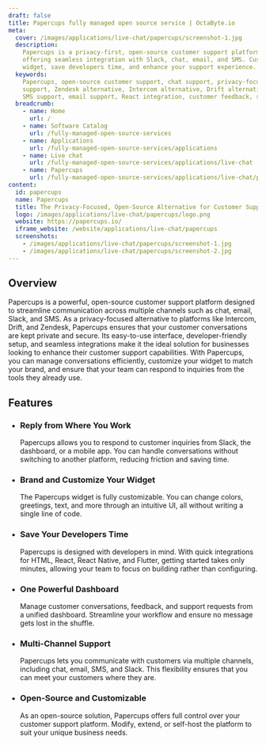 ```yaml
---
draft: false
title: Papercups fully managed open source service | OctaByte.io
meta:
  cover: /images/applications/live-chat/papercups/screenshot-1.jpg
  description:
    Papercups is a privacy-first, open-source customer support platform
    offering seamless integration with Slack, chat, email, and SMS. Customize your
    widget, save developers time, and enhance your support experience.
  keywords:
    Papercups, open-source customer support, chat support, privacy-focused
    support, Zendesk alternative, Intercom alternative, Drift alternative, Slack integration,
    SMS support, email support, React integration, customer feedback, support widget
  breadcrumb:
    - name: Home
      url: /
    - name: Software Catalog
      url: /fully-managed-open-source-services
    - name: Applications
      url: /fully-managed-open-source-services/applications
    - name: Live chat
      url: /fully-managed-open-source-services/applications/live-chat
    - name: Papercups
      url: /fully-managed-open-source-services/applications/live-chat/papercups
content:
  id: papercups
  name: Papercups
  title: The Privacy-Focused, Open-Source Alternative for Customer Support
  logo: /images/applications/live-chat/papercups/logo.png
  website: https://papercups.io/
  iframe_website: /website/applications/live-chat/papercups
  screenshots:
    - /images/applications/live-chat/papercups/screenshot-1.jpg
    - /images/applications/live-chat/papercups/screenshot-2.jpg
---
```


## Overview

Papercups is a powerful, open-source customer support platform designed to streamline communication across multiple channels such as chat, email, Slack, and SMS. As a privacy-focused alternative to platforms like Intercom, Drift, and Zendesk, Papercups ensures that your customer conversations are kept private and secure. Its easy-to-use interface, developer-friendly setup, and seamless integrations make it the ideal solution for businesses looking to enhance their customer support capabilities. With Papercups, you can manage conversations efficiently, customize your widget to match your brand, and ensure that your team can respond to inquiries from the tools they already use.

## Features

- ### Reply from Where You Work

  Papercups allows you to respond to customer inquiries from Slack, the dashboard, or a mobile app. You can handle conversations without switching to another platform, reducing friction and saving time.

- ### Brand and Customize Your Widget

  The Papercups widget is fully customizable. You can change colors, greetings, text, and more through an intuitive UI, all without writing a single line of code.

- ### Save Your Developers Time

  Papercups is designed with developers in mind. With quick integrations for HTML, React, React Native, and Flutter, getting started takes only minutes, allowing your team to focus on building rather than configuring.

- ### One Powerful Dashboard

  Manage customer conversations, feedback, and support requests from a unified dashboard. Streamline your workflow and ensure no message gets lost in the shuffle.

- ### Multi-Channel Support

  Papercups lets you communicate with customers via multiple channels, including chat, email, SMS, and Slack. This flexibility ensures that you can meet your customers where they are.

- ### Open-Source and Customizable

  As an open-source solution, Papercups offers full control over your customer support platform. Modify, extend, or self-host the platform to suit your unique business needs.
